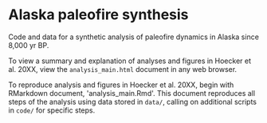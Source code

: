 # Alaska paleofire synthesis
Code and data for a synthetic analysis of paleofire dynamics in Alaska since 8,000 yr BP.

To view a summary and explanation of analyses and figures in Hoecker et al. 20XX, view the `analysis_main.html` document in any web browser. 

To reproduce analysis and figures in Hoecker et al. 20XX, begin with RMarkdown document, 'analysis_main.Rmd'. This document reproduces all steps of the analysis using data stored in `data/`, calling on additional scripts in `code/` for specific steps. 


